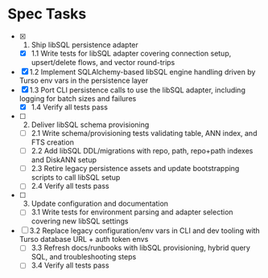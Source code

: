 # Spec Tasks

- [x] 1. Ship libSQL persistence adapter
  - [x] 1.1 Write tests for libSQL adapter covering connection setup, upsert/delete flows, and vector round-trips
- [x] 1.2 Implement SQLAlchemy-based libSQL engine handling driven by Turso env vars in the persistence layer
- [x] 1.3 Port CLI persistence calls to use the libSQL adapter, including logging for batch sizes and failures
  - [x] 1.4 Verify all tests pass

- [ ] 2. Deliver libSQL schema provisioning
  - [ ] 2.1 Write schema/provisioning tests validating table, ANN index, and FTS creation
  - [ ] 2.2 Add libSQL DDL/migrations with repo, path, repo+path indexes and DiskANN setup
  - [ ] 2.3 Retire legacy persistence assets and update bootstrapping scripts to call libSQL setup
  - [ ] 2.4 Verify all tests pass

- [ ] 3. Update configuration and documentation
  - [ ] 3.1 Write tests for environment parsing and adapter selection covering new libSQL settings
- [ ] 3.2 Replace legacy configuration/env vars in CLI and dev tooling with Turso database URL + auth token envs
  - [ ] 3.3 Refresh docs/runbooks with libSQL provisioning, hybrid query SQL, and troubleshooting steps
  - [ ] 3.4 Verify all tests pass
